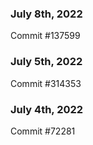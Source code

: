 ### July 8th, 2022

Commit #137599

### July 5th, 2022

Commit #314353


### July 4th, 2022

Commit #72281
